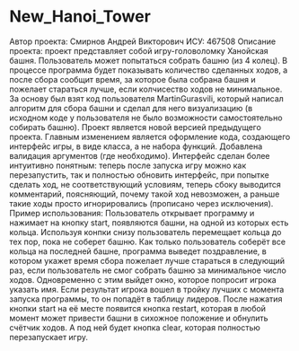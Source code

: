 # New_Hanoi_Tower
Автор проекта: Смирнов Андрей Викторович 
ИСУ: 467508 
Описание проекта: проект представляет собой игру-головоломку Ханойская башня. Пользователь может попытаться собрать башню (из 4 колец). В процессе программа будет показывать количество сделанных ходов, а после сбора сообщит время, за которое была собрана башня и пожелает стараться лучше, если колчисество ходов не минимальное. За основу был взят код пользователя MartinGurasvili, который написал алгоритм для сбора башни и сделал для него визуализацию (в исходном коде у пользователя не было возможности самостоятельно собирать башню). Проект является новой версией предыдущего проекта. Главным изменением является оформление кода, создающего интерфейс игры, в виде класса, а не набора функций. Добавлена валидация аргументов (где необходимо). Интерфейс сделан более интуитивно понятным: теперь после запуска игру можно как перезапустить, так и полностью обновить интерфейс, при попытке сделать ход, не соответствующий условиям, теперь сбоку выводится комментарий, поясняющий, почему такой ход невозможен, а раньше такие ходы просто игнорировались (прописано через исключения).  Пример использования: Пользователь открывает программу и нажимает на кнопку start, появляются башни, на одной из которых есть кольца. Используя конпки снизу пользователь перемещает кольца до тех пор, пока не соберет башню. Как только пользователь соберёт все кольца на последней башне, программа выведет поздравление, в котором укажет время сбора пожелает лучше стараться в следующий раз, если пользователь не смог собрать башню за минимальное число ходов. Одновременно с этим выйдет окно, которое попросит игрока указать имя. Если результат игрока вошел в тройку лучших с момента запуска программы, то он попадёт в таблицу лидеров. После нажатия кнопки start на её месте появится кнопка restart, которая в любой момент может привести башни в сихожное положение и обнулить счётчик ходов. А под ней будет кнопка clear, которая полностью перезапускает игру.
